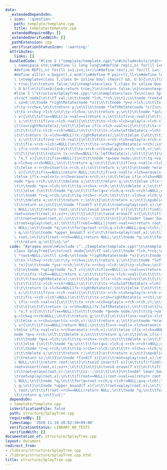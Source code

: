 ```yaml
---
data:
  _extendedDependsOn:
  - icon: ':question:'
    path: template/template.cpp
    title: template/template.cpp
  _extendedRequiredBy: []
  _extendedVerifiedWith: []
  _pathExtension: cpp
  _verificationStatusIcon: ':warning:'
  attributes:
    links: []
  bundledCode: "#line 2 \"template/template.cpp\"\n#include<bits/stdc++.h>\nusing\
    \ namespace std;\n#define ll long long\n#define rep(i,n) for(ll i=0;i<n;i++)\n\
    #define REP(i,n) for(ll i=1;i<n;i++)\n#define rev(i,n) for(ll i=n-1;i>=0;i--)\n\
    #define all(v) v.begin(),v.end()\n#define P pair<ll,ll>\n#define len(s) (ll)s.size()\n\
    \ \ntemplate<class T,class U> inline bool chmin(T &a, U b){\n\tif(a>b){a=b;return\
    \ true;}\n\treturn false;\n}\ntemplate<class T,class U> inline bool chmax(T &a,\
    \ U b){\n\tif(a<b){a=b;return true;}\n\treturn false;\n}\nconstexpr ll inf = 3e18;\n\
    #line 3 \"structure/SplayTree.cpp\"\n\ntemplate<class T>\nclass SplayTree{\n\t\
    struct node{\n\t\tT val;\n\t\tnode *lch,*rch;\n\t};\n\tnode *root=NULL;\n\tll\
    \ sz=0;\n\tnode *rightRotate(node *x){\n\t\tnode *y=x->lch;\n\t\tx->lch=y->rch;\n\
    \t\ty->rch=x;\n\t\treturn y;\n\t}\n\tnode *leftRotate(node *x){\n\t\tnode *y=x->rch;\n\
    \t\tx->rch=y->lch;\n\t\ty->lch=x;\n\t\treturn y;\n\t}\n\tnode *splay(node *x,T\
    \ v){\n\t\tif(x==NULL||x->val==v)return x;\n\t\tif(v<x->val){\n\t\t\tif(x->lch==NULL)return\
    \ x;\n\t\t\tif(v<x->lch->val){\n\t\t\t\tx->lch->lch=splay(x->lch->lch,v);\n\t\t\
    \t\tx=rightRotate(x);\n\t\t\t}else if(x->lch->val<v){\n\t\t\t\tx->lch->rch=splay(x->lch->rch,v);\n\
    \t\t\t\tif(x->lch->rch!=NULL)\n\t\t\t\t\tx->lch=leftRotate(x->lch);\n\t\t\t}\n\
    \t\t\treturn (x->lch==NULL)?x:rightRotate(x);\n\t\t}else {\n\t\t\tif(x->rch==NULL)return\
    \ x;\n\t\t\tif(v<x->rch->val){\n\t\t\t\tx->rch->lch=splay(x->rch->lch,v);\n\t\t\
    \t\tif(x->rch->lch!=NULL)\n\t\t\t\t\tx->rch=rightRotate(x->rch);\n\t\t\t}else\
    \ if(x->rch->val<v){\n\t\t\t\tx->rch->rch=splay(x->rch->rch,v);\n\t\t\t\tx=leftRotate(x);\n\
    \t\t\t}\n\t\t\treturn (x->rch==NULL)?x:leftRotate(x);\n\t\t}\n\t}\n\tnode *insert(node\
    \ *x,T v){\n\t\tif(x==NULL){\n\t\t\tnode *q=new node;\n\t\t\tq->val=v;\n\t\t\t\
    q->lch=q->rch=NULL;\n\t\t\treturn q;\n\t\t}\n\t\tif(v<x->val)x->lch=insert(x->lch,v);\n\
    \t\telse x->rch=insert(x->rch,v);\n\t\treturn x;\n\t}\n\tnode *erase(node *x,T\
    \ v){\n\t\tif(x==NULL)return NULL;\n\t\tif(v<x->val)x->lch=erase(x->lch,v);\n\t\
    \telse if(x->val<v)x->rch=erase(x->rch,v);\n\t\telse if(x->lch==NULL){\n\t\t\t\
    node *q=x->rch;\n\t\t\tdelete x;\n\t\t\treturn q;\n\t\t}else if(x->lch->rch==NULL){\n\
    \t\t\tnode *q=x->lch;\n\t\t\tq->rch=x->rch;\n\t\t\tdelete x;\n\t\t\treturn q;\n\
    \t\t}else {\n\t\t\tnode *q;\n\t\t\tfor(q=x->lch;q->rch->rch!=NULL;q=q->rch);\n\
    \t\t\tnode *r=q->rch;\n\t\t\tq->rch=r->lch;\n\t\t\tr->lch=x->lch;\n\t\t\tr->rch=x->rch;\n\
    \t\t\tdelete x;\n\t\t\treturn r;\n\t\t}\n\t\treturn x;\n\t}\npublic:\n\tll size(){\n\
    \t\treturn sz;\n\t}\n\tnode *find(T x){\n\t\troot=splay(root,x);\n\t\tif(root==NULL||root->val!=x)return\
    \ NULL;\n\t\treturn root;\n\t}\n\tvoid insert(T x){\n\t\tif(!find(x)){\n\t\t\t\
    root=insert(root,x);sz++;\n\t\t}\n\t}\n\tvoid erase(T x){\n\t\tif(find(x)){\n\t\
    \t\troot=erase(root,x);\n\t\t\tsz--;\n\t\t}\n\t}\n\tnode* lower_bound(T x){\n\t\
    \troot=splay(root,x);\n\t\tif(root==NULL||root->val>=x)return root;\n\t\tif(root->rch==NULL)return\
    \ NULL;\n\t\tnode *q;\n\t\tfor(q=root->rch;q->lch!=NULL;q=q->lch);\n\t\treturn\
    \ q;\n\t}\n\tnode *upper_bound(T x){\n\t\troot=splay(root,x);\n\t\tif(root==NULL||root->val>x)return\
    \ root;\n\t\tif(root->rch==NULL)return NULL;\n\t\tnode *q;\n\t\tfor(q=root->rch;q->lch!=NULL;q=q->lch);\n\
    \t\treturn q;\n\t}\n};\n"
  code: "#pragma once\n#include \"../template/template.cpp\"\n\ntemplate<class T>\n\
    class SplayTree{\n\tstruct node{\n\t\tT val;\n\t\tnode *lch,*rch;\n\t};\n\tnode\
    \ *root=NULL;\n\tll sz=0;\n\tnode *rightRotate(node *x){\n\t\tnode *y=x->lch;\n\
    \t\tx->lch=y->rch;\n\t\ty->rch=x;\n\t\treturn y;\n\t}\n\tnode *leftRotate(node\
    \ *x){\n\t\tnode *y=x->rch;\n\t\tx->rch=y->lch;\n\t\ty->lch=x;\n\t\treturn y;\n\
    \t}\n\tnode *splay(node *x,T v){\n\t\tif(x==NULL||x->val==v)return x;\n\t\tif(v<x->val){\n\
    \t\t\tif(x->lch==NULL)return x;\n\t\t\tif(v<x->lch->val){\n\t\t\t\tx->lch->lch=splay(x->lch->lch,v);\n\
    \t\t\t\tx=rightRotate(x);\n\t\t\t}else if(x->lch->val<v){\n\t\t\t\tx->lch->rch=splay(x->lch->rch,v);\n\
    \t\t\t\tif(x->lch->rch!=NULL)\n\t\t\t\t\tx->lch=leftRotate(x->lch);\n\t\t\t}\n\
    \t\t\treturn (x->lch==NULL)?x:rightRotate(x);\n\t\t}else {\n\t\t\tif(x->rch==NULL)return\
    \ x;\n\t\t\tif(v<x->rch->val){\n\t\t\t\tx->rch->lch=splay(x->rch->lch,v);\n\t\t\
    \t\tif(x->rch->lch!=NULL)\n\t\t\t\t\tx->rch=rightRotate(x->rch);\n\t\t\t}else\
    \ if(x->rch->val<v){\n\t\t\t\tx->rch->rch=splay(x->rch->rch,v);\n\t\t\t\tx=leftRotate(x);\n\
    \t\t\t}\n\t\t\treturn (x->rch==NULL)?x:leftRotate(x);\n\t\t}\n\t}\n\tnode *insert(node\
    \ *x,T v){\n\t\tif(x==NULL){\n\t\t\tnode *q=new node;\n\t\t\tq->val=v;\n\t\t\t\
    q->lch=q->rch=NULL;\n\t\t\treturn q;\n\t\t}\n\t\tif(v<x->val)x->lch=insert(x->lch,v);\n\
    \t\telse x->rch=insert(x->rch,v);\n\t\treturn x;\n\t}\n\tnode *erase(node *x,T\
    \ v){\n\t\tif(x==NULL)return NULL;\n\t\tif(v<x->val)x->lch=erase(x->lch,v);\n\t\
    \telse if(x->val<v)x->rch=erase(x->rch,v);\n\t\telse if(x->lch==NULL){\n\t\t\t\
    node *q=x->rch;\n\t\t\tdelete x;\n\t\t\treturn q;\n\t\t}else if(x->lch->rch==NULL){\n\
    \t\t\tnode *q=x->lch;\n\t\t\tq->rch=x->rch;\n\t\t\tdelete x;\n\t\t\treturn q;\n\
    \t\t}else {\n\t\t\tnode *q;\n\t\t\tfor(q=x->lch;q->rch->rch!=NULL;q=q->rch);\n\
    \t\t\tnode *r=q->rch;\n\t\t\tq->rch=r->lch;\n\t\t\tr->lch=x->lch;\n\t\t\tr->rch=x->rch;\n\
    \t\t\tdelete x;\n\t\t\treturn r;\n\t\t}\n\t\treturn x;\n\t}\npublic:\n\tll size(){\n\
    \t\treturn sz;\n\t}\n\tnode *find(T x){\n\t\troot=splay(root,x);\n\t\tif(root==NULL||root->val!=x)return\
    \ NULL;\n\t\treturn root;\n\t}\n\tvoid insert(T x){\n\t\tif(!find(x)){\n\t\t\t\
    root=insert(root,x);sz++;\n\t\t}\n\t}\n\tvoid erase(T x){\n\t\tif(find(x)){\n\t\
    \t\troot=erase(root,x);\n\t\t\tsz--;\n\t\t}\n\t}\n\tnode* lower_bound(T x){\n\t\
    \troot=splay(root,x);\n\t\tif(root==NULL||root->val>=x)return root;\n\t\tif(root->rch==NULL)return\
    \ NULL;\n\t\tnode *q;\n\t\tfor(q=root->rch;q->lch!=NULL;q=q->lch);\n\t\treturn\
    \ q;\n\t}\n\tnode *upper_bound(T x){\n\t\troot=splay(root,x);\n\t\tif(root==NULL||root->val>x)return\
    \ root;\n\t\tif(root->rch==NULL)return NULL;\n\t\tnode *q;\n\t\tfor(q=root->rch;q->lch!=NULL;q=q->lch);\n\
    \t\treturn q;\n\t}\n};"
  dependsOn:
  - template/template.cpp
  isVerificationFile: false
  path: structure/SplayTree.cpp
  requiredBy: []
  timestamp: '2020-11-18 20:02:50+09:00'
  verificationStatus: LIBRARY_NO_TESTS
  verifiedWith: []
documentation_of: structure/SplayTree.cpp
layout: document
redirect_from:
- /library/structure/SplayTree.cpp
- /library/structure/SplayTree.cpp.html
title: structure/SplayTree.cpp
---
```

